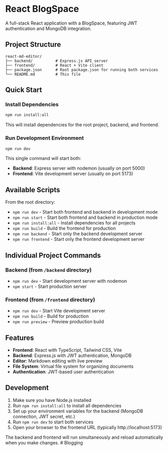# React BlogSpace

A full-stack React application with a BlogSpace, featuring JWT authentication and MongoDB integration.

## Project Structure

```
react-md-editor/
├── backend/          # Express.js API server
├── frontend/         # React + Vite client
├── package.json      # Root package.json for running both services
└── README.md         # This file
```

## Quick Start

### Install Dependencies

```bash
npm run install:all
```

This will install dependencies for the root project, backend, and frontend.

### Run Development Environment

```bash
npm run dev
```

This single command will start both:
- **Backend**: Express server with nodemon (usually on port 5000)
- **Frontend**: Vite development server (usually on port 5173)

## Available Scripts

From the root directory:

- `npm run dev` - Start both frontend and backend in development mode
- `npm run start` - Start both frontend and backend in production mode
- `npm run install:all` - Install dependencies for all projects
- `npm run build` - Build the frontend for production
- `npm run backend` - Start only the backend development server
- `npm run frontend` - Start only the frontend development server

## Individual Project Commands

### Backend (from `/backend` directory)
- `npm run dev` - Start development server with nodemon
- `npm start` - Start production server

### Frontend (from `/frontend` directory)
- `npm run dev` - Start Vite development server
- `npm run build` - Build for production
- `npm run preview` - Preview production build

## Features

- **Frontend**: React with TypeScript, Tailwind CSS, Vite
- **Backend**: Express.js with JWT authentication, MongoDB
- **Editor**: Markdown editing with live preview
- **File System**: Virtual file system for organizing documents
- **Authentication**: JWT-based user authentication

## Development

1. Make sure you have Node.js installed
2. Run `npm run install:all` to install all dependencies
3. Set up your environment variables for the backend (MongoDB connection, JWT secret, etc.)
4. Run `npm run dev` to start both services
5. Open your browser to the frontend URL (typically http://localhost:5173)

The backend and frontend will run simultaneously and reload automatically when you make changes. #   B l o g g i n g  
 